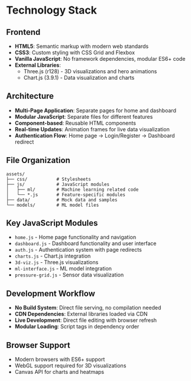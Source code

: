 # Technology Stack

## Frontend
- **HTML5**: Semantic markup with modern web standards
- **CSS3**: Custom styling with CSS Grid and Flexbox
- **Vanilla JavaScript**: No framework dependencies, modular ES6+ code
- **External Libraries**:
  - Three.js (r128) - 3D visualizations and hero animations
  - Chart.js (3.9.1) - Data visualization and charts

## Architecture
- **Multi-Page Application**: Separate pages for home and dashboard
- **Modular JavaScript**: Separate files for different features
- **Component-based**: Reusable HTML components
- **Real-time Updates**: Animation frames for live data visualization
- **Authentication Flow**: Home page → Login/Register → Dashboard redirect

## File Organization
```
assets/
├── css/           # Stylesheets
├── js/            # JavaScript modules
│   ├── ml/        # Machine learning related code
│   └── *.js       # Feature-specific modules
├── data/          # Mock data and samples
└── models/        # ML model files
```

## Key JavaScript Modules
- `home.js` - Home page functionality and navigation
- `dashboard.js` - Dashboard functionality and user interface
- `auth.js` - Authentication system with page redirects
- `charts.js` - Chart.js integration
- `3d-viz.js` - Three.js visualizations
- `ml-interface.js` - ML model integration
- `pressure-grid.js` - Sensor data visualization

## Development Workflow
- **No Build System**: Direct file serving, no compilation needed
- **CDN Dependencies**: External libraries loaded via CDN
- **Live Development**: Direct file editing with browser refresh
- **Modular Loading**: Script tags in dependency order

## Browser Support
- Modern browsers with ES6+ support
- WebGL support required for 3D visualizations
- Canvas API for charts and heatmaps
